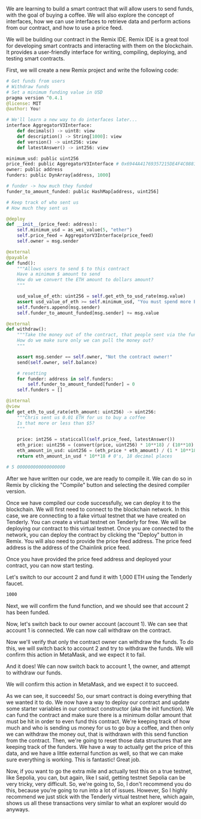 We are learning to build a smart contract that will allow users to send funds, with the goal of buying a coffee. We will also explore the concept of interfaces, how we can use interfaces to retrieve data and perform actions from our contract, and how to use a price feed.

We will be building our contract in the Remix IDE. Remix IDE is a great tool for developing smart contracts and interacting with them on the blockchain. It provides a user-friendly interface for writing, compiling, deploying, and testing smart contracts.

First, we will create a new Remix project and write the following code:

```python
# Get funds from users
# Withdraw funds
# Set a minimum funding value in USD
pragma version ^0.4.1
@license: MIT
@author: You!

# We'll learn a new way to do interfaces later...
interface AggregatorV3Interface:
    def decimals() -> uint8: view
    def description() -> String[1000]: view
    def version() -> uint256: view
    def latestAnswer() -> int256: view

minimum_usd: public uint256
price_feed: public AggregatorV3Interface # 0x6944A41769357215DE4F4C0881f1f309a0DC325306 sepolia
owner: public address
funders: public DynArray[address, 1000]

# funder -> how much they funded
funder_to_amount_funded: public HashMap[address, uint256]

# Keep track of who sent us
# How much they sent us

@deploy
def __init__(price_feed: address):
    self.minimum_usd = as_wei_value(5, "ether")
    self.price_feed = AggregatorV3Interface(price_feed)
    self.owner = msg.sender

@external
@payable
def fund():
    """Allows users to send $ to this contract
    Have a minimum $ amount to send
    How do we convert the ETH amount to dollars amount?
    """

    usd_value_of_eth: uint256 = self.get_eth_to_usd_rate(msg.value)
    assert usd_value_of_eth >= self.minimum_usd, "You must spend more ETH!"
    self.funders.append(msg.sender)
    self.funder_to_amount_funded[msg.sender] += msg.value

@external
def withdraw():
    """Take the money out of the contract, that people sent via the fund function.
    How do we make sure only we can pull the money out?
    """

    assert msg.sender == self.owner, "Not the contract owner!"
    send(self.owner, self.balance)

    # resetting
    for funder: address in self.funders:
        self.funder_to_amount_funded[funder] = 0
    self.funders = []

@internal
@view
def get_eth_to_usd_rate(eth_amount: uint256) -> uint256:
    """Chris sent us 0.01 ETH for us to buy a coffee
    Is that more or less than $5?
    """

    price: int256 = staticcall(self.price_feed, latestAnswer())
    eth_price: uint256 = (convert(price, uint256) * 10**18) / (10**10)
    eth_amount_in_usd: uint256 = (eth_price * eth_amount) / (1 * 10**18)
    return eth_amount_in_usd * 10**18 # 0's, 18 decimal places

# 5 000000000000000000
```

After we have written our code, we are ready to compile it. We can do so in Remix by clicking the "Compile" button and selecting the desired compiler version.

Once we have compiled our code successfully, we can deploy it to the blockchain. We will first need to connect to the blockchain network. In this case, we are connecting to a fake virtual testnet that we have created on Tenderly. You can create a virtual testnet on Tenderly for free. We will be deploying our contract to this virtual testnet. Once you are connected to the network, you can deploy the contract by clicking the "Deploy" button in Remix. You will also need to provide the price feed address. The price feed address is the address of the Chainlink price feed.

Once you have provided the price feed address and deployed your contract, you can now start testing.

Let's switch to our account 2 and fund it with 1,000 ETH using the Tenderly faucet.

```bash
1000
```

Next, we will confirm the fund function, and we should see that account 2 has been funded.

Now, let's switch back to our owner account (account 1). We can see that account 1 is connected. We can now call withdraw on the contract.

Now we'll verify that only the contract owner can withdraw the funds. To do this, we will switch back to account 2 and try to withdraw the funds. We will confirm this action in MetaMask, and we expect it to fail.

And it does! We can now switch back to account 1, the owner, and attempt to withdraw our funds.

We will confirm this action in MetaMask, and we expect it to succeed.

As we can see, it succeeds! So, our smart contract is doing everything that we wanted it to do. We now have a way to deploy our contract and update some starter variables in our contract constructor (aka the init function). We can fund the contract and make sure there is a minimum dollar amount that must be hit in order to even fund this contract. We're keeping track of how much and who is sending us money for us to go buy a coffee, and then only we can withdraw the money out, that is withdrawn with this send function from the contract. Then, we're going to reset those data structures that are keeping track of the funders. We have a way to actually get the price of this data, and we have a little external function as well, so that we can make sure everything is working. This is fantastic! Great job.

Now, if you want to go the extra mile and actually test this on a true testnet, like Sepolia, you can, but again, like I said, getting testnet Sepolia can be very tricky, very difficult. So, we're going to, So, I don't recommend you do this, because you're going to run into a lot of issues. However, So I highly recommend we just stick with the Tenderly virtual testnet here, which again, shows us all these transactions very similar to what an explorer would do anyways.
